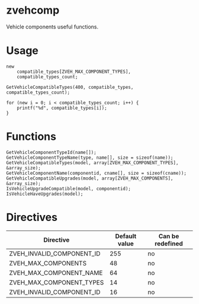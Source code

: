 # zvehcomp
Vehicle components useful functions.

# Usage

```Pawn
new
    compatible_types[ZVEH_MAX_COMPONENT_TYPES],
    compatible_types_count;

GetVehicleCompatibleTypes(400, compatible_types, compatible_types_count);

for (new i = 0; i < compatible_types_count; i++) {
    printf("%d", compatible_types[i]);
}
```

# Functions

```Pawn
GetVehicleComponentTypeId(name[]);
GetVehicleComponentTypeName(type, name[], size = sizeof(name));
GetVehicleCompatibleTypes(model, array[ZVEH_MAX_COMPONENT_TYPES], &array_size);
GetVehicleComponentName(componentid, cname[], size = sizeof(cname));
GetVehicleCompatibleUpgrades(model, array[ZVEH_MAX_COMPONENTS], &array_size);
IsVehicleUpgradeCompatible(model, componentid);
IsVehicleHaveUpgrades(model);
```

# Directives

Directive | Default value | Can be redefined
----------|---------------|------------
ZVEH_INVALID_COMPONENT_ID | 255 | no
ZVEH_MAX_COMPONENTS | 48 | no
ZVEH_MAX_COMPONENT_NAME | 64 | no
ZVEH_MAX_COMPONENT_TYPES | 14 | no
ZVEH_INVALID_COMPONENT_ID | 16 | no
